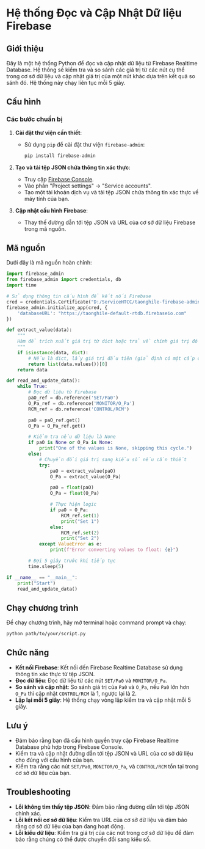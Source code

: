# Hệ thống Đọc và Cập Nhật Dữ liệu Firebase

## Giới thiệu

Đây là một hệ thống Python để đọc và cập nhật dữ liệu từ Firebase Realtime Database. Hệ thống sẽ kiểm tra và so sánh các giá trị từ các nút cụ thể trong cơ sở dữ liệu và cập nhật giá trị của một nút khác dựa trên kết quả so sánh đó. Hệ thống này chạy liên tục mỗi 5 giây.

## Cấu hình

### Các bước chuẩn bị

1. **Cài đặt thư viện cần thiết**:
   - Sử dụng `pip` để cài đặt thư viện `firebase-admin`:
     ```bash
     pip install firebase-admin
     ```

2. **Tạo và tải tệp JSON chứa thông tin xác thực**:
   - Truy cập [Firebase Console](https://console.firebase.google.com/).
   - Vào phần "Project settings" -> "Service accounts".
   - Tạo một tài khoản dịch vụ và tải tệp JSON chứa thông tin xác thực về máy tính của bạn.

3. **Cập nhật cấu hình Firebase**:
   - Thay thế đường dẫn tới tệp JSON và URL của cơ sở dữ liệu Firebase trong mã nguồn.

## Mã nguồn

Dưới đây là mã nguồn hoàn chỉnh:

```python
import firebase_admin
from firebase_admin import credentials, db
import time

# Sử dụng thông tin cấu hình để kết nối Firebase
cred = credentials.Certificate("D:/ServiceHTCC/taonghile-firebase-adminsdk-nyc00-359859f282.json")
firebase_admin.initialize_app(cred, {
    'databaseURL': "https://taonghile-default-rtdb.firebaseio.com"
})

def extract_value(data):
    """
    Hàm để trích xuất giá trị từ dict hoặc trả về chính giá trị đó nếu không phải là dict.
    """
    if isinstance(data, dict):
        # Nếu là dict, lấy giá trị đầu tiên (giả định có một cấp con)
        return list(data.values())[0]
    return data

def read_and_update_data():
    while True:
        # Đọc dữ liệu từ Firebase
        paO_ref = db.reference('SET/Pa0')
        O_Pa_ref = db.reference('MONITOR/O_Pa')
        RCM_ref = db.reference('CONTROL/RCM')

        paO = paO_ref.get()
        O_Pa = O_Pa_ref.get()

        # Kiểm tra nếu dữ liệu là None
        if paO is None or O_Pa is None:
            print("One of the values is None, skipping this cycle.")
        else:
            # Chuyển đổi giá trị sang kiểu số nếu cần thiết
            try:
                paO = extract_value(paO)
                O_Pa = extract_value(O_Pa)

                paO = float(paO)
                O_Pa = float(O_Pa)

                # Thực hiện logic
                if paO > O_Pa:
                    RCM_ref.set(1)
                    print("Set 1")
                else:
                    RCM_ref.set(2)
                    print("Set 2")
            except ValueError as e:
                print(f"Error converting values to float: {e}")

        # Đợi 5 giây trước khi tiếp tục
        time.sleep(5)

if __name__ == "__main__":
    print("Start")
    read_and_update_data()
```

## Chạy chương trình

Để chạy chương trình, hãy mở terminal hoặc command prompt và chạy:

```bash
python path/to/your/script.py
```

## Chức năng

- **Kết nối Firebase**: Kết nối đến Firebase Realtime Database sử dụng thông tin xác thực từ tệp JSON.
- **Đọc dữ liệu**: Đọc dữ liệu từ các nút `SET/Pa0` và `MONITOR/O_Pa`.
- **So sánh và cập nhật**: So sánh giá trị của `Pa0` và `O_Pa`, nếu `Pa0` lớn hơn `O_Pa` thì cập nhật `CONTROL/RCM` là 1, ngược lại là 2.
- **Lặp lại mỗi 5 giây**: Hệ thống chạy vòng lặp kiểm tra và cập nhật mỗi 5 giây.

## Lưu ý

- Đảm bảo rằng bạn đã cấu hình quyền truy cập Firebase Realtime Database phù hợp trong Firebase Console.
- Kiểm tra và cập nhật đường dẫn tới tệp JSON và URL của cơ sở dữ liệu cho đúng với cấu hình của bạn.
- Kiểm tra rằng các nút `SET/Pa0`, `MONITOR/O_Pa`, và `CONTROL/RCM` tồn tại trong cơ sở dữ liệu của bạn.

## Troubleshooting

- **Lỗi không tìm thấy tệp JSON**: Đảm bảo rằng đường dẫn tới tệp JSON chính xác.
- **Lỗi kết nối cơ sở dữ liệu**: Kiểm tra URL của cơ sở dữ liệu và đảm bảo rằng cơ sở dữ liệu của bạn đang hoạt động.
- **Lỗi kiểu dữ liệu**: Kiểm tra giá trị của các nút trong cơ sở dữ liệu để đảm bảo rằng chúng có thể được chuyển đổi sang kiểu số.